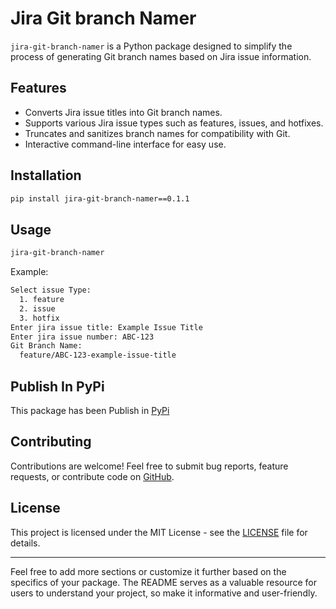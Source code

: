 
# Jira Git branch Namer

`jira-git-branch-namer` is a Python package designed to simplify the process of generating Git branch names based on Jira issue information.

## Features

- Converts Jira issue titles into Git branch names.
- Supports various Jira issue types such as features, issues, and hotfixes.
- Truncates and sanitizes branch names for compatibility with Git.
- Interactive command-line interface for easy use.

## Installation

```bash
pip install jira-git-branch-namer==0.1.1
```

## Usage

```bash
jira-git-branch-namer
```

Example:

```bash
Select issue Type:
  1. feature
  2. issue
  3. hotfix
Enter jira issue title: Example Issue Title
Enter jira issue number: ABC-123
Git Branch Name:
  feature/ABC-123-example-issue-title
```

## Publish In PyPi
This package has been Publish in [PyPi](https://pypi.org/project/jira-git-branch-namer/0.1.1/)

## Contributing

Contributions are welcome! Feel free to submit bug reports, feature requests, or contribute code on [GitHub](https://github.com/dev-scripts/jira-git-branch-namer).

## License

This project is licensed under the MIT License - see the [LICENSE](https://link-to-your-license-file) file for details.

---
Feel free to add more sections or customize it further based on the specifics of your package. The README serves as a valuable resource for users to understand your project, so make it informative and user-friendly.
